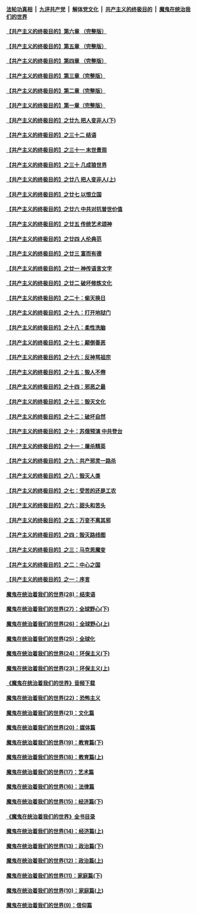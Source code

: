 ####  [法轮功真相](../../../../basic/blob/master/README.md?t=06232302) &nbsp;|&nbsp; [九评共产党](../../../../9ping.md/blob/master/README.md?t=06232302) &nbsp;|&nbsp; [解体党文化](../../../../jtdwh.md/blob/master/README.md?t=06232302)  &nbsp;|&nbsp; [共产主义的终极目的](../../../../gczydzjmd.md/blob/master/README.md?t=06232302) &nbsp;|&nbsp; [魔鬼在统治我们的世界](../../../../mgztzwmdsj.md/blob/master/README.md?t=06232302) 

#### [【共产主义的终极目的】第六章 （完整版）](../pages/nsc422/n11428913.md?t=06232302) 

#### [【共产主义的终极目的】第五章 （完整版）](../pages/nsc422/n11428912.md?t=06232302) 

#### [【共产主义的终极目的】第四章 （完整版）](../pages/nsc422/n11428907.md?t=06232302) 

#### [【共产主义的终极目的】第三章（完整版）](../pages/nsc422/n11428848.md?t=06232302) 

#### [【共产主义的终极目的】第二章（完整版）](../pages/nsc422/n11428831.md?t=06232302) 

#### [【共产主义的终极目的】第一章（完整版）](../pages/nsc422/n11417651.md?t=06232302) 

#### [【共产主义的终极目的】之廿九 把人变非人(下)](../pages/nsc422/n11344140.md?t=06232302) 

#### [【共产主义的终极目的】之三十二 结语](../pages/nsc422/n11360535.md?t=06232302) 

#### [【共产主义的终极目的】之三十一 末世景观](../pages/nsc422/n11351129.md?t=06232302) 

#### [【共产主义的终极目的】之三十 几成狼世界](../pages/nsc422/n11348280.md?t=06232302) 

#### [【共产主义的终极目的】之廿八 把人变非人(上)](../pages/nsc422/n11340492.md?t=06232302) 

#### [【共产主义的终极目的】之廿七 以恨立国](../pages/nsc422/n11336944.md?t=06232302) 

#### [【共产主义的终极目的】之廿六 中共对抗普世价值](../pages/nsc422/n11324785.md?t=06232302) 

#### [【共产主义的终极目的】之廿五 传统艺术颂神](../pages/nsc422/n11296396.md?t=06232302) 

#### [【共产主义的终极目的】之廿四 人伦典范](../pages/nsc422/n11296397.md?t=06232302) 

#### [【共产主义的终极目的】之廿三 富而有德](../pages/nsc422/n11283598.md?t=06232302) 

#### [【共产主义的终极目的】之廿一 神传语言文字](../pages/nsc422/n11263265.md?t=06232302) 

#### [【共产主义的终极目的】之廿二 破坏修炼文化](../pages/nsc422/n11245728.md?t=06232302) 

#### [【共产主义的终极目的】之二十：偷天换日](../pages/nsc422/n11238846.md?t=06232302) 

#### [【共产主义的终极目的】之十九：打开地狱门](../pages/nsc422/n11206376.md?t=06232302) 

#### [【共产主义的终极目的】之十八：柔性洗脑](../pages/nsc422/n11199994.md?t=06232302) 

#### [【共产主义的终极目的】之十七：颠倒善恶](../pages/nsc422/n11179782.md?t=06232302) 

#### [【共产主义的终极目的】之十六：反神骂祖宗](../pages/nsc422/n11166798.md?t=06232302) 

#### [【共产主义的终极目的】之十五：毁人不倦](../pages/nsc422/n11166792.md?t=06232302) 

#### [【共产主义的终极目的】之十四：邪恶之最](../pages/nsc422/n11150249.md?t=06232302) 

#### [【共产主义的终极目的】之十三：毁灭文化](../pages/nsc422/n11135227.md?t=06232302) 

#### [【共产主义的终极目的】之十二：破坏自然](../pages/nsc422/n11135214.md?t=06232302) 

#### [【共产主义的终极目的】之十：苏俄预演 中共登台](../pages/nsc422/n11118424.md?t=06232302) 

#### [【共产主义的终极目的】之十一：屠杀精英](../pages/nsc422/n11118442.md?t=06232302) 

#### [【共产主义的终极目的】之九：共产邪灵一路杀](../pages/nsc422/n11114139.md?t=06232302) 

#### [【共产主义的终极目的】之八：毁灭人类](../pages/nsc422/n11108503.md?t=06232302) 

#### [【共产主义的终极目的】之七：受苦的还是工农](../pages/nsc422/n11101809.md?t=06232302) 

#### [【共产主义的终极目的】之六：甜头和苦头](../pages/nsc422/n11096971.md?t=06232302) 

#### [【共产主义的终极目的】之五：万变不离其邪](../pages/nsc422/n11091285.md?t=06232302) 

#### [【共产主义的终极目的】之四：毁灭路线图](../pages/nsc422/n11086284.md?t=06232302) 

#### [【共产主义的终极目的】之三：马克思魔变](../pages/nsc422/n11061941.md?t=06232302) 

#### [【共产主义的终极目的】之二：中心之国](../pages/nsc422/n11047728.md?t=06232302) 

#### [【共产主义的终极目的】之一：序言](../pages/nsc422/n11086077.md?t=06232302) 

#### [魔鬼在统治着我们的世界(28)：结束语](../pages/nsc422/n10936246.md?t=06232302) 

#### [魔鬼在统治着我们的世界(27)：全球野心(下)](../pages/nsc422/n10928319.md?t=06232302) 

#### [魔鬼在统治着我们的世界(26)：全球野心(上)](../pages/nsc422/n10900318.md?t=06232302) 

#### [魔鬼在统治着我们的世界(25)：全球化](../pages/nsc422/n10788205.md?t=06232302) 

#### [魔鬼在统治着我们的世界(24)：环保主义(下)](../pages/nsc422/n10695307.md?t=06232302) 

#### [魔鬼在统治着我们的世界(23)：环保主义(上)](../pages/nsc422/n10688613.md?t=06232302) 

#### [《魔鬼在统治着我们的世界》音频下载](../pages/nsc422/n10635553.md?t=06232302) 

#### [魔鬼在统治着我们的世界(22)：恐怖主义](../pages/nsc422/n10614727.md?t=06232302) 

#### [魔鬼在统治着我们的世界(21)：文化篇](../pages/nsc422/n10597706.md?t=06232302) 

#### [魔鬼在统治着我们的世界(20)：媒体篇](../pages/nsc422/n10586579.md?t=06232302) 

#### [魔鬼在统治着我们的世界(19)：教育篇(下)](../pages/nsc422/n10564808.md?t=06232302) 

#### [魔鬼在统治着我们的世界(18)：教育篇(上)](../pages/nsc422/n10526970.md?t=06232302) 

#### [魔鬼在统治着我们的世界(17)：艺术篇](../pages/nsc422/n10499093.md?t=06232302) 

#### [魔鬼在统治着我们的世界(16)：法律篇](../pages/nsc422/n10485969.md?t=06232302) 

#### [魔鬼在统治着我们的世界(15)：经济篇(下)](../pages/nsc422/n10469975.md?t=06232302) 

#### [《魔鬼在统治着我们的世界》全书目录](../pages/nsc422/n10464261.md?t=06232302) 

#### [魔鬼在统治着我们的世界(14)：经济篇(上)](../pages/nsc422/n10457370.md?t=06232302) 

#### [魔鬼在统治着我们的世界(13)：政治篇(下)](../pages/nsc422/n10448270.md?t=06232302) 

#### [魔鬼在统治着我们的世界(12)：政治篇(上)](../pages/nsc422/n10444576.md?t=06232302) 

#### [魔鬼在统治着我们的世界(11)：家庭篇(下)](../pages/nsc422/n10440961.md?t=06232302) 

#### [魔鬼在统治着我们的世界(10)：家庭篇(上)](../pages/nsc422/n10435448.md?t=06232302) 

#### [魔鬼在统治着我们的世界(9)：信仰篇](../pages/nsc422/n10432159.md?t=06232302) 

